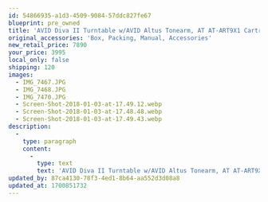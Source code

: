 ```yaml
---
id: 54866935-a1d3-4509-9084-57ddc827fe67
blueprint: pre_owned
title: 'AVID Diva II Turntable w/AVID Altus Tonearm, AT AT-ART9X1 Cartridge and AVID Pellar Phono Preamp'
original_accessories: 'Box, Packing, Manual, Accessories'
new_retail_price: 7890
your_price: 3995
local_only: false
shipping: 120
images:
  - IMG_7467.JPG
  - IMG_7468.JPG
  - IMG_7470.JPG
  - Screen-Shot-2018-01-03-at-17.49.12.webp
  - Screen-Shot-2018-01-03-at-17.48.48.webp
  - Screen-Shot-2018-01-03-at-17.49.43.webp
description:
  -
    type: paragraph
    content:
      -
        type: text
        text: 'AVID Diva II Turntable w/AVID Altus Tonearm, AT AT-ART9X1 Cartridge and AVID Pellar Phono Preamp. Units are in excellent physical and functional condition with original boxes, packing and accessories. All items combined sell for $7,890.00 as new. Great sounding combo using AVID''s brand new tonearm.'
updated_by: 87ca4130-78f3-4ed1-8b64-aa552d3d08a8
updated_at: 1700851732
---
```

